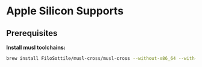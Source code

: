 Apple Silicon Supports
====

## Prerequisites

**Install musl toolchains:**

```bash
brew install FiloSottile/musl-cross/musl-cross --without-x86_64 --with-mips
```
